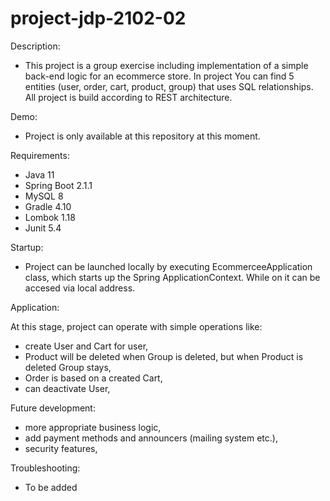 # project-jdp-2102-02

Description:
- This project is a group exercise including implementation of a simple back-end logic for an ecommerce store. In project You can find 5 entities (user, order, cart, product, group) that uses SQL relationships. All project is build according to REST architecture.

Demo:
- Project is only available at this repository at this moment.

Requirements:
- Java 11
- Spring Boot 2.1.1
- MySQL 8
- Gradle 4.10
- Lombok 1.18
- Junit 5.4


Startup:
- Project can be launched locally by executing EcommerceeApplication class, which starts up the Spring ApplicationContext. While on it can be accesed via local address.

Application:

At this stage, project can operate with simple operations like:
- create User and Cart for user,
- Product will be deleted when Group is deleted, but when Product is deleted Group stays,
- Order is based on a created Cart,
- can deactivate User,

Future development:
- more appropriate business logic,
- add payment methods and announcers (mailing system etc.),
- security features,

Troubleshooting:
- To be added

